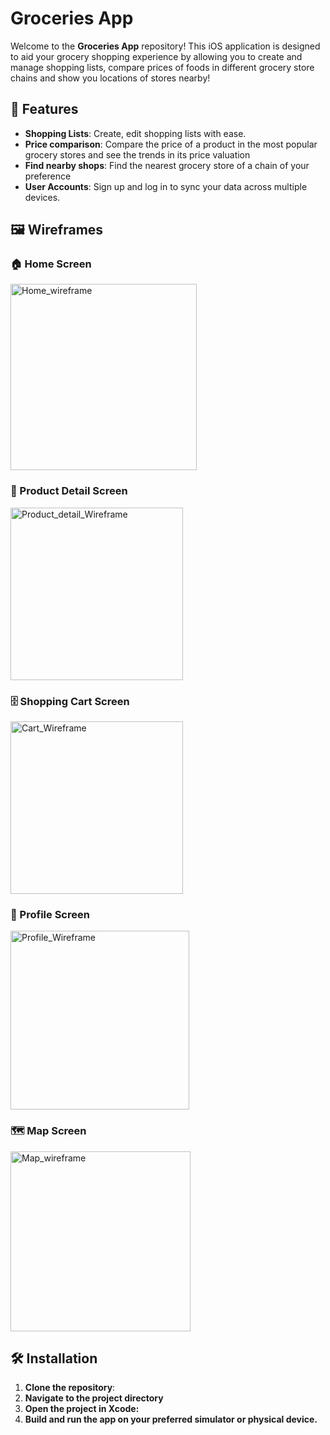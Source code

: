 # Groceries App

Welcome to the **Groceries App** repository! This iOS application is designed to aid your grocery shopping experience by allowing you to create and manage shopping lists, compare prices of foods in different grocery store chains and show you locations of stores nearby!

## 🚀 Features

- **Shopping Lists**: Create, edit shopping lists with ease.  
- **Price comparison**: Compare the price of a product in the most popular grocery stores and see the trends in its price valuation  
- **Find nearby shops**: Find the nearest grocery store of a chain of your preference 
- **User Accounts**: Sign up and log in to sync your data across multiple devices.  

## 🖼️ Wireframes

### 🏠 Home Screen
<img width="298" alt="Home_wireframe" src="https://github.com/user-attachments/assets/4a41d4f1-a148-412f-8685-8631c2028f5c" />


### 📝 Product Detail Screen
<img width="276" alt="Product_detail_Wireframe" src="https://github.com/user-attachments/assets/47944d27-dd34-4a57-b448-6c085cbbda8d" />


### 🗄️ Shopping Cart Screen
<img width="276" alt="Cart_Wireframe" src="https://github.com/user-attachments/assets/744534a2-5a7e-4292-ba4d-6a124923f746" />


### 🍳 Profile Screen
<img width="286" alt="Profile_Wireframe" src="https://github.com/user-attachments/assets/b894122f-e91f-4870-b3b1-126f7af48d32" />



### 🗺️ Map Screen
<img width="288" alt="Map_wireframe" src="https://github.com/user-attachments/assets/036a6d66-bb11-4145-b45b-948824b20ca2" />


## 🛠️ Installation

1. **Clone the repository**:
2. **Navigate to the project directory**
3. **Open the project in Xcode:**
4. **Build and run the app on your preferred simulator or physical device.**
